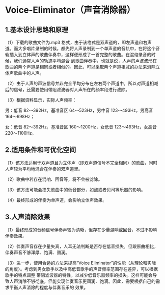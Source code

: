 # Voice-Eliminator（声音消除器）
## 1.基本设计思路和原理

（1）下载的歌曲文件为.mp3 格式，由于该格式是双声道的，即左声道和右声道。而大多唱片录制的时候，都先将人声录制到一个单声道的音轨中，在将这个音轨插入到立体声的歌曲伴奏中，这样便形成了一首完整的歌曲。在混缩录音的时候，我们通常人声的轨迹平均混合
到歌曲伴奏中，也就是说，人声的声波波形在歌曲的两个声道是相同或者相似的。因此，可以采取两个声道相减的办法来消除立体声歌曲中的人声。

（2）由于人声的声波信号并非完全平均分布在左右两个声道中，所以对声道相减后的信号，还需要使用带阻滤波器对人声所在的频率段进行滤除。

（3）根据资料显示，实际人声频率：

男：低音 82～392Hz，基准音区 64～523Hz，男中音 123～493Hz，男高音 164～698Hz；

女：低音 82～392Hz，基准音区 160～1200Hz，女低音 123～493Hz，女高音 220～1100Hz。

## 2.适用条件和可优化空间
（1）该方法适用于双声道且为立体声（即双声道信号不完全相同）的歌曲，同时人声较为平均地混合在伴奏的双声道里。

（2）歌曲中若存在混响、回音等，将不会被滤除。

（3）该方法可能会损失歌曲中的低音部分，如鼓或者贝司等乐器的影响。

（4）最终形成的伴奏为单声道，会影响立体声效果。

## 3.人声消除效果

（1）最终形成的音频信号伴奏声较为清晰，但存在少量混响或回音，不过不影响伴奏效果。

（2）伴奏声音存在少量失真，人耳无法判断是否存在低音损失，但跟原曲相比，伴奏声音不够浑厚、饱满、圆润。

（3）进一步，使用合适的方法来提高“Voice Eliminator”的性能（从理论和实际的角度）。考虑到男女歌手以及中高低音歌手的声音频率范围存在差异，可以根据歌手的特点调整
带阻滤波器的特性，以减少低音乐器频率的损失。这样可能会导致人声消除不够彻底，但能实现伴奏音乐更圆润、饱满。因此，需要根据自己的需求平衡人声消除的程度与伴奏音乐的
效果。
